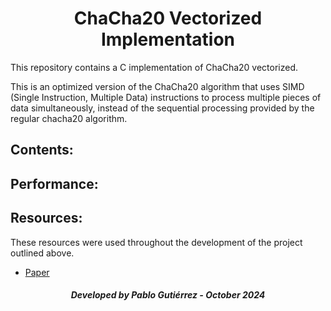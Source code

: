 <h1 align="center">ChaCha20 Vectorized Implementation</h1>


This repository contains a C implementation of ChaCha20 vectorized.

This is an optimized version of the ChaCha20 algorithm that uses SIMD (Single Instruction, Multiple Data) instructions to process multiple pieces of data simultaneously, instead of the sequential processing provided by the regular chacha20 algorithm.


<h2>Contents:</h2>




<h2>Performance:</h2>




<h2>Resources:</h2>

These resources were used throughout the development of the project outlined above.

- [Paper](https://ieeexplore.ieee.org/stamp/stamp.jsp?tp=&arnumber=6822267&tag=1)

<h5 align="center">Developed by Pablo Gutiérrez - October 2024</h5>
